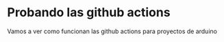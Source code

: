 # Probando las github actions

Vamos a ver como funcionan las github actions para proyectos de arduino
